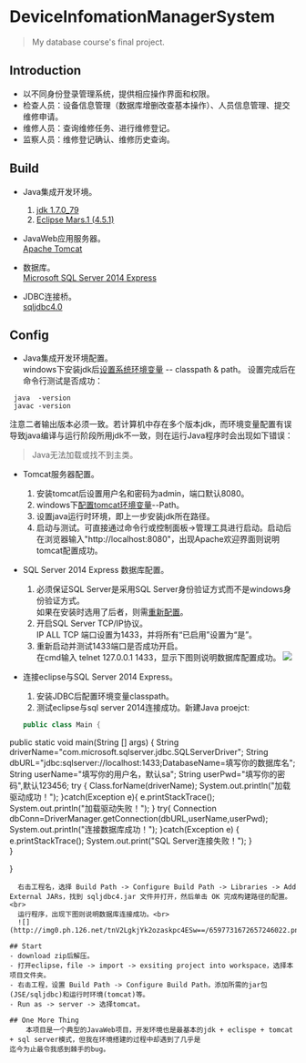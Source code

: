 # DeviceInfomationManagerSystem
> My database course's final project.

## Introduction
- 以不同身份登录管理系统，提供相应操作界面和权限。
- 检查人员：设备信息管理（数据库增删改查基本操作）、人员信息管理、提交维修申请。
- 维修人员：查询维修任务、进行维修登记。
- 监察人员：维修登记确认、维修历史查询。

## Build
- Java集成开发环境。<br>
  1. [jdk 1.7.0_79](http://www.oracle.com/technetwork/java/javase/downloads/index.html)<br>
  2. [Eclipse Mars.1 (4.5.1)](https://eclipse.org/downloads/)<br>
  
- JavaWeb应用服务器。<br>
  [Apache Tomcat](http://tomcat.apache.org)<br>
  
- 数据库。<br>
  [Microsoft SQL Server 2014 Express](https://www.microsoft.com/zh-cn/server-cloud/products/sql-server/default.aspx?wt.mc_id=CEServer-Search-Baidu0286_CN_CE_DM_PD_SEM_BDU)
  
- JDBC连接桥。<br>
  [sqljdbc4.0](http://www.microsoft.com/zh-cn/download/details.aspx?id=11774)
  
## Config
- Java集成开发环境配置。<br>
  windows下安装jdk后[设置系统环境变量](http://jingyan.baidu.com/article/4ae03de320d99f3eff9e6bfd.html) -- classpath & path。
  设置完成后在命令行测试是否成功：<br>
```
 java  -version
 javac -version
```
  注意二者输出版本必须一致。若计算机中存在多个版本jdk，而环境变量配置有误导致java编译与运行阶段所用jdk不一致，则在运行Java程序时会出现如下错误：
> Java无法加载或找不到主类。

- Tomcat服务器配置。<br>
  1. 安装tomcat后设置用户名和密码为admin，端口默认8080。
  2. windows下[配置tomcat环境变量](http://jingyan.baidu.com/article/8065f87fcc0f182330249841.html)--Path。
  3. 设置java运行时环境，即上一步安装jdk所在路径。
  4. 启动与测试。可直接通过命令行或控制面板->管理工具进行启动。启动后在浏览器输入"http://localhost:8080"，出现Apache欢迎界面则说明tomcat配置成功。
  
- SQL Server 2014 Express 数据库配置。<br>
  1. 必须保证SQL Server是采用SQL Server身份验证方式而不是windows身份验证方式。<br>
     如果在安装时选用了后者，则需[重新配置](http://blog.163.com/jackie_howe/blog/static/19949134720122261121214/)。
  2. 开启SQL Server TCP/IP协议。<br>
     IP ALL TCP 端口设置为1433，并将所有“已启用”设置为“是”。
  3. 重新启动并测试1433端口是否成功开启。<br>
     在cmd输入 telnet 127.0.0.1 1433，显示下图则说明数据库配置成功。
     ![](http://img7.ph.126.net/WfRoQBOmT2VOgQMk1iyvmA==/6597380928446678727.jpg)
     
- 连接eclipse与SQL Server 2014 Express。<br>
  1. 安装JDBC后配置环境变量classpath。
  2. 测试eclipse与sql server 2014连接成功。新建Java proejct:
  ``` JAVA
  public class Main {
 public static void main(String [] args)
 {
  String driverName="com.microsoft.sqlserver.jdbc.SQLServerDriver";
  String dbURL="jdbc:sqlserver://localhost:1433;DatabaseName=填写你的数据库名";
  String userName="填写你的用户名，默认sa";
  String userPwd="填写你的密码",默认123456;
 try
{
	Class.forName(driverName);
	System.out.println("加载驱动成功！");
}catch(Exception e){
	e.printStackTrace();
	System.out.println("加载驱动失败！");
}
try{
	Connection dbConn=DriverManager.getConnection(dbURL,userName,userPwd);
		System.out.println("连接数据库成功！");
}catch(Exception e)
{
	e.printStackTrace();
	System.out.print("SQL Server连接失败！");
}		
}

}
```
  右击工程名，选择 Build Path -> Configure Build Path -> Libraries -> Add External JARs，找到 sqljdbc4.jar 文件并打开，然后单击 OK 完成构建路径的配置。<br>
  运行程序，出现下图则说明数据库连接成功。<br>
  ![](http://img0.ph.126.net/tnV2LgkjYk2ozaskpc4ESw==/6597731672657246022.png)

## Start
- download zip后解压。
- 打开eclipse，file -> import -> exsiting project into workspace，选择本项目文件夹。
- 右击工程，设置 Build Path -> Configure Build Path，添加所需的jar包(JSE/sqljdbc)和运行时环境(tomcat)等。
- Run as -> server -> 选择tomcat。

## One More Thing
    本项目是一个典型的JavaWeb项目，开发环境也是最基本的jdk + eclispe + tomcat + sql server模式，但我在环境搭建的过程中却遇到了几乎是
迄今为止最令我感到棘手的bug。

  

  

